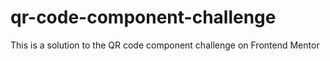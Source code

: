 # qr-code-component-challenge
This is a solution to the QR code component challenge on Frontend Mentor
